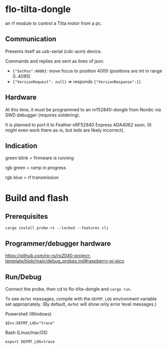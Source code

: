 # flo-tilta-dongle

an rf module to control a Tilta motor from a pc.

## Communication

Presents itself as usb-serial (cdc-acm) device.

Commands and replies are sent as lines of json.

- `{"SetPos":4000}`: move focus to position 4000 (positions are int in range 0..4095)
- `{"VersionRequest": null}` => responds `{"VersionResponse":1}`

## Hardware

At this time, it must be programmed to an nrf52840-dongle from Nordic via SWD debugger (requires soldering).

It is planned to port it to Feather nRF52840 Express ADA4062 soon.
(It might even work there as-is, but leds are likely incorrect).

## Indication

green blink = firmware is running

rgb green = ramp in progress

rgb blue = rf transmission

# Build and flash

## Prerequisites

```
cargo install probe-rs --locked --features cli
```

## Programmer/debugger hardware

https://github.com/rp-rs/rp2040-project-template/blob/main/debug_probes.md#raspberry-pi-pico

## Run/Debug

Connect the probe, then cd to flo-tilta-dongle and `cargo run`.

To see `defmt` messages, compile with the `DEFMT_LOG` environment variable
set appropriately. (By default, `defmt` will show only error level messages.)

Powershell (Windows)

```
$Env:DEFMT_LOG="trace"
```

Bash (Linux/macOS)

```
export DEFMT_LOG=trace
```
